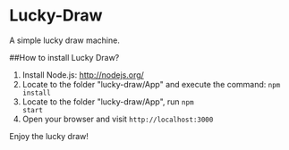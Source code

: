 Lucky-Draw
==========

A simple lucky draw machine.

##How to install Lucky Draw?

1. Install Node.js: http://nodejs.org/
2. Locate to the folder "lucky-draw/App" and execute the command: <code>npm install</code>
3. Locate to the folder "lucky-draw/App", run <code>npm start</code>
4. Open your browser and visit <code>http://localhost:3000</code>

Enjoy the lucky draw!
